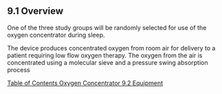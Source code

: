 ## 9.1 Overview

One of the three study groups will be randomly selected for use of the oxygen concentrator during sleep.

The device produces concentrated oxygen from room air for delivery to a patient requiring low flow oxygen therapy. The oxygen from the air is concentrated using a molecular sieve and a pressure swing absorption process


<div class="center">
<div class="btn-group">
  <a href=":pages_path:/manuals/oxygen-concentrator/9-00-oxygen-concentrator-toc.md" class="btn btn-default">
    <span class="glyphicon glyphicon-chevron-left"></span>
    Table of Contents
  </a>

  <a href=":pages_path:/manuals/oxygen-concentrator" class="btn btn-default">
    <span class="glyphicon glyphicon-chevron-up"></span>
    Oxygen Concentrator
  </a>

  <a href=":pages_path:/manuals/oxygen-concentrator/9-02-equipment.md" class="btn btn-success">
    9.2 Equipment
    <span class="glyphicon glyphicon-chevron-right"></span>
  </a>
</div>
</div>
